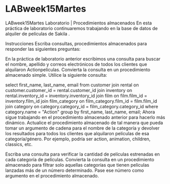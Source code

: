 # LABweek15Martes
LABweek15Martes
Laboratorio | Procedimientos almacenados
En esta práctica de laboratorio continuaremos trabajando en la base de datos de alquiler de películas de Sakila .

Instrucciones
Escriba consultas, procedimientos almacenados para responder las siguientes preguntas:

En la práctica de laboratorio anterior escribimos una consulta para buscar el nombre, apellido y correos electrónicos de todos los clientes que alquilaron Actionpelículas. Convierta la consulta en un procedimiento almacenado simple. Utilice la siguiente consulta:

  select first_name, last_name, email
  from customer
  join rental on customer.customer_id = rental.customer_id
  join inventory on rental.inventory_id = inventory.inventory_id
  join film on film.film_id = inventory.film_id
  join film_category on film_category.film_id = film.film_id
  join category on category.category_id = film_category.category_id
  where category.name = "Action"
  group by first_name, last_name, email;
Ahora sigue trabajando en el procedimiento almacenado anterior para hacerlo más dinámico. Actualice el procedimiento almacenado de tal manera que pueda tomar un argumento de cadena para el nombre de la categoría y devolver los resultados para todos los clientes que alquilaron películas de esa categoría/género. Por ejemplo, podría ser action, animation, children, classics, etc.

Escriba una consulta para verificar la cantidad de películas estrenadas en cada categoría de películas. Convierta la consulta en un procedimiento almacenado para filtrar solo aquellas categorías que tienen películas lanzadas más de un número determinado. Pase ese número como argumento en el procedimiento almacenado.
